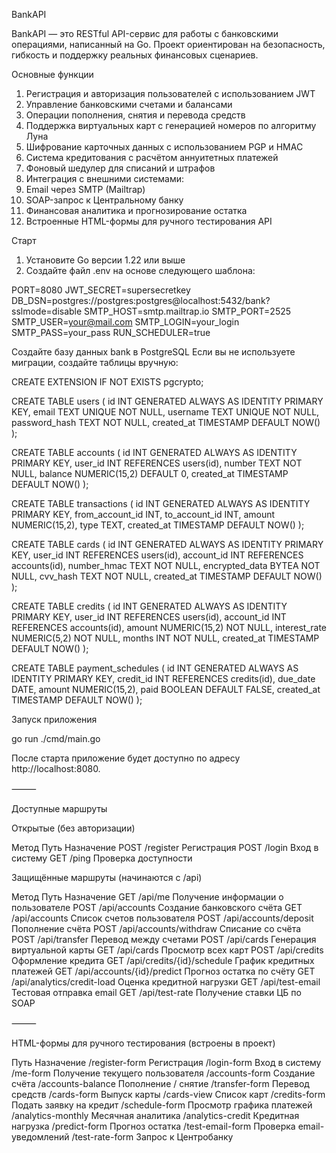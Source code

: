 BankAPI

BankAPI — это RESTful API-сервис для работы с банковскими операциями, написанный на Go. Проект ориентирован на безопасность, гибкость и поддержку реальных финансовых сценариев.

Основные функции
1) Регистрация и авторизация пользователей с использованием JWT
2) Управление банковскими счетами и балансами
3) Операции пополнения, снятия и перевода средств
4) Поддержка виртуальных карт с генерацией номеров по алгоритму Луна
5) Шифрование карточных данных с использованием PGP и HMAC
6) Система кредитования с расчётом аннуитетных платежей
7) Фоновый шедулер для списаний и штрафов
8) Интеграция с внешними системами:
9) Email через SMTP (Mailtrap)
10) SOAP-запрос к Центральному банку
11) Финансовая аналитика и прогнозирование остатка
12) Встроенные HTML-формы для ручного тестирования API

Старт
1) Установите Go версии 1.22 или выше
2) Создайте файл .env на основе следующего шаблона:

PORT=8080
JWT_SECRET=supersecretkey
DB_DSN=postgres://postgres:postgres@localhost:5432/bank?sslmode=disable
SMTP_HOST=smtp.mailtrap.io
SMTP_PORT=2525
SMTP_USER=your@mail.com
SMTP_LOGIN=your_login
SMTP_PASS=your_pass
RUN_SCHEDULER=true


Создайте базу данных bank в PostgreSQL
Если вы не используете миграции, создайте таблицы вручную:

CREATE EXTENSION IF NOT EXISTS pgcrypto;

CREATE TABLE users (
  id              INT GENERATED ALWAYS AS IDENTITY PRIMARY KEY,
  email           TEXT UNIQUE NOT NULL,
  username        TEXT UNIQUE NOT NULL,
  password_hash   TEXT NOT NULL,
  created_at      TIMESTAMP DEFAULT NOW()
);

CREATE TABLE accounts (
  id         INT GENERATED ALWAYS AS IDENTITY PRIMARY KEY,
  user_id    INT REFERENCES users(id),
  number     TEXT NOT NULL,
  balance    NUMERIC(15,2) DEFAULT 0,
  created_at TIMESTAMP DEFAULT NOW()
);

CREATE TABLE transactions (
  id              INT GENERATED ALWAYS AS IDENTITY PRIMARY KEY,
  from_account_id INT,
  to_account_id   INT,
  amount          NUMERIC(15,2),
  type            TEXT,
  created_at      TIMESTAMP DEFAULT NOW()
);

CREATE TABLE cards (
  id              INT GENERATED ALWAYS AS IDENTITY PRIMARY KEY,
  user_id         INT REFERENCES users(id),
  account_id      INT REFERENCES accounts(id),
  number_hmac     TEXT NOT NULL,
  encrypted_data  BYTEA NOT NULL,
  cvv_hash        TEXT NOT NULL,
  created_at      TIMESTAMP DEFAULT NOW()
);

CREATE TABLE credits (
  id             INT GENERATED ALWAYS AS IDENTITY PRIMARY KEY,
  user_id        INT REFERENCES users(id),
  account_id     INT REFERENCES accounts(id),
  amount         NUMERIC(15,2) NOT NULL,
  interest_rate  NUMERIC(5,2) NOT NULL,
  months         INT NOT NULL,
  created_at     TIMESTAMP DEFAULT NOW()
);

CREATE TABLE payment_schedules (
  id          INT GENERATED ALWAYS AS IDENTITY PRIMARY KEY,
  credit_id   INT REFERENCES credits(id),
  due_date    DATE,
  amount      NUMERIC(15,2),
  paid        BOOLEAN DEFAULT FALSE,
  created_at  TIMESTAMP DEFAULT NOW()
);

Запуск приложения

go run ./cmd/main.go

После старта приложение будет доступно по адресу http://localhost:8080.

⸻

Доступные маршруты

Открытые (без авторизации)

Метод	Путь	Назначение
POST	/register	Регистрация
POST	/login	Вход в систему
GET	/ping	Проверка доступности

Защищённые маршруты (начинаются с /api)

Метод	Путь	Назначение
GET	/api/me	Получение информации о пользователе
POST	/api/accounts	Создание банковского счёта
GET	/api/accounts	Список счетов пользователя
POST	/api/accounts/deposit	Пополнение счёта
POST	/api/accounts/withdraw	Списание со счёта
POST	/api/transfer	Перевод между счетами
POST	/api/cards	Генерация виртуальной карты
GET	/api/cards	Просмотр всех карт
POST	/api/credits	Оформление кредита
GET	/api/credits/{id}/schedule	График кредитных платежей
GET	/api/accounts/{id}/predict	Прогноз остатка по счёту
GET	/api/analytics/credit-load	Оценка кредитной нагрузки
GET	/api/test-email	Тестовая отправка email
GET	/api/test-rate	Получение ставки ЦБ по SOAP



⸻

HTML-формы для ручного тестирования (встроены в проект)

Путь	Назначение
/register-form	Регистрация
/login-form	Вход в систему
/me-form	Получение текущего пользователя
/accounts-form	Создание счёта
/accounts-balance	Пополнение / снятие
/transfer-form	Перевод средств
/cards-form	Выпуск карты
/cards-view	Список карт
/credits-form	Подать заявку на кредит
/schedule-form	Просмотр графика платежей
/analytics-monthly	Месячная аналитика
/analytics-credit	Кредитная нагрузка
/predict-form	Прогноз остатка
/test-email-form	Проверка email-уведомлений
/test-rate-form	Запрос к Центробанку


